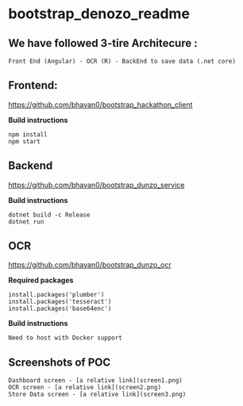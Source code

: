 # bootstrap_denozo_readme

## We have followed 3-tire Architecure :
```
Front End (Angular) - OCR (R) - BackEnd to save data (.net core)
```

## Frontend:
https://github.com/bhavan0/bootstrap_hackathon_client

**Build instructions**
```
npm install
npm start
```

## Backend
https://github.com/bhavan0/bootstrap_dunzo_service

**Build instructions**
```
dotnet build -c Release
dotnet run
```
## OCR
https://github.com/bhavan0/bootstrap_dunzo_ocr

**Required packages**
```
install.packages('plumber')
install.packages('tesseract')
install.packages('base64enc')
```
**Build instructions**
```
Need to host with Docker support
```
## Screenshots of POC
```
Dashboard screen - [a relative link](screen1.png)
OCR screen - [a relative link](screen2.png)
Store Data screen - [a relative link](screen3.png)
```
